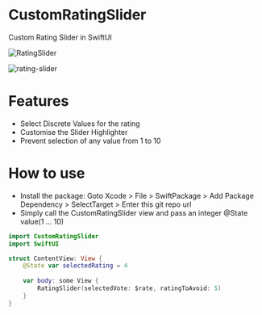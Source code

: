 # CustomRatingSlider
Custom Rating Slider in SwiftUI

![RatingSlider](https://user-images.githubusercontent.com/24572733/103080822-aa874900-45fc-11eb-9ef8-5aeeca82cfd7.png)

![rating-slider](https://user-images.githubusercontent.com/24572733/103082192-8d07ae80-45ff-11eb-8c35-adc59199ab38.gif)
# Features

- Select Discrete Values for the rating
- Customise the Slider Highlighter
- Prevent selection of any value from 1 to 10

# How to use

- Install the package: Goto Xcode > File > SwiftPackage > Add Package Dependency > SelectTarget > Enter this git repo url
- Simply call the CustomRatingSlider view and pass an integer @State value(1 ... 10) 

```swift
import CustomRatingSlider
import SwiftUI

struct ContentView: View {
    @State var selectedRating = 4
    
    var body: some View {
        RatingSlider(selectedVote: $rate, ratingToAvoid: 5)
    }
}
```
